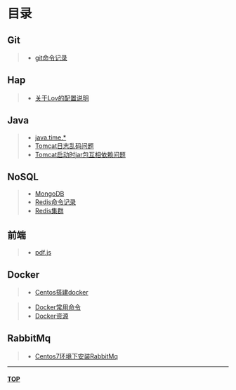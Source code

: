 <span id="head"></span>
# 目录 
## Git
>* [git命令记录](./git/git命令.md)
## Hap
>* [关于Lov的配置说明](./hap/关于lov的配置说明.md)
## Java
>* [java.time.*](./java/java.time.md)
>* [Tomcat日志乱码问题](./java/Tomcat乱码问题.md)
>* [Tomcat启动时jar包互相依赖问题](./java/Tomcat启动时jar包互相依赖问题.md)
## NoSQL
>* [MongoDB](./NoSql/MongoDB学习记录.md)
>* [Redis命令记录](./NoSql/redis/redis命令记录.md)
>* [Redis集群](./NoSql/redis/Redis集群.md)
## 前端
>* [pdf.js](./前端/pdf.js/learn.md)
<!-- >* [问题记录](./前端/问题记录.md) -->
## Docker
>* [Centos搭建docker](./docker/CentOS搭建docker.md)
<!-- >* [docker学习日志](./docker/Docker-learning.md) -->
>* [Docker常用命令](./docker/Docker常用命令.md)
>* [Docker资源](./docker/Docker资源.md)
## RabbitMq
>* [Centos7环境下安装RabbitMq](./rabbitmq/Centos安装RabbitMq.md)

---
#### [TOP](#head)